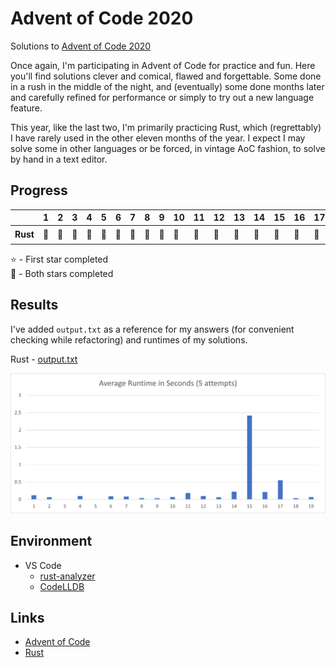 # Advent of Code 2020
Solutions to [Advent of Code 2020](https://adventofcode.com/2020)

Once again, I'm participating in Advent of Code for practice and fun. Here you'll find solutions clever and comical,
flawed and forgettable. Some done in a rush in the middle of the night, and (eventually) some done months later and
carefully refined for performance or simply to try out a new language feature.

This year, like the last two, I'm primarily practicing Rust, which (regrettably) I have rarely used in the other
eleven months of the year. I expect I may solve some in other languages or be forced, in vintage AoC fashion, to solve
by hand in a text editor.

## Progress

|      |1|2|3|4|5|6|7|8|9|10|11|12|13|14|15|16|17|18|19|20|21|22|23|24|25|
|------|-|-|-|-|-|-|-|-|-|--|--|--|--|--|--|--|--|--|--|--|--|--|--|--|--|
|**Rust**|🌟|🌟|🌟|🌟|🌟|🌟|🌟|🌟|🌟|🌟|🌟|🌟|🌟|🌟|🌟|🌟|🌟|🌟|🌟|⭐|🌟|🕚|☆|☆|☆|

⭐ - First star completed\
🌟 - Both stars completed

## Results
I've added `output.txt` as a reference for my answers (for convenient checking while refactoring) and runtimes of my solutions.

Rust - [output.txt](rust/output.txt)

![Average runtimes](rust/RuntimesChart.png)

## Environment
* VS Code
  * [rust-analyzer](https://marketplace.visualstudio.com/items?itemName=matklad.rust-analyzer)
  * [CodeLLDB](https://marketplace.visualstudio.com/items?itemName=vadimcn.vscode-lldb)

## Links
* [Advent of Code](https://adventofcode.com)
* [Rust](https://www.rust-lang.org)